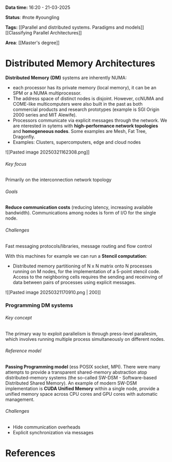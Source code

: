 **Data time:** 16:20 - 21-03-2025

**Status**: #note #youngling 

**Tags:** [[Parallel and distributed systems. Paradigms and models]] [[Classifying Parallel Architectures]]

**Area**: [[Master's degree]]
# Distributed Memory Architectures

**Distributed Memory (DM)** systems are inherently NUMA:
- each processor has its private memory (local memory), it can be an SPM or a NUMA multiprocessor.
- The address space of distinct nodes is disjoint. However, ccNUMA and COME-like multicomputers were also built in the past as both commercial products and research prototypes (example is SGI Origin 2000 series and MIT Alewife).
- Processors communicate via explicit messages through the network. We are nterested in sytems with **high-performance network topologies** and **homogeneous nodes**. Some examples are Mesh, Fat Tree, Dragonfly.
- Examples: Clusters, supercomputers, edge and cloud nodes

![[Pasted image 20250321162308.png]]
###### Key focus
Primarily on the interconnection network topology
###### Goals
**Reduce communication costs** (reducing latency, increasing available bandwidth). Communications among nodes is form of I/O for the single node.
###### Challenges
Fast messaging protocols/libraries, message routing and flow control

With this machines for example we can run a **Stencil computation**:
- Distributed memory partitioning of N x N matrix onto N processes running on M nodes, for the implementation of a 5-point stencil code. Access to the neighboring cells requires the sending and receinving of data between pairs of processes using explicit messages.

![[Pasted image 20250321170910.png | 200]]

### Programming DM systems
###### Key concept 
The primary way to exploit parallelism is through press-level parallesim, which involves running multiple process simultaneously on different nodes.
###### Reference model
**Passing Programming model** (ess POSIX socket, MPI). There were many attempts to provide a transparent shared-memory abstraction atop distributed-memory systems (the so-called SW-DSM - Software-based Distributed Shared Memory). An example of modern SW-DSM implementation is **CUDA Unified Memory** within a single node, provide a unified memory space across CPU cores and GPU cores with automatic management.
###### Challenges
- Hide communication overheads
- Explicit synchronization via messages
# References